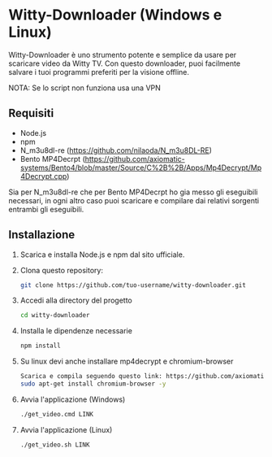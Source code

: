 ﻿# Witty-Downloader (Windows e Linux)

Witty-Downloader è uno strumento potente e semplice da usare per scaricare video da Witty TV. Con questo downloader, puoi facilmente salvare i tuoi programmi preferiti per la visione offline.

NOTA: Se lo script non funziona usa una VPN

## Requisiti

- Node.js
- npm
- N_m3u8dl-re (https://github.com/nilaoda/N_m3u8DL-RE) 
- Bento MP4Decrpt (https://github.com/axiomatic-systems/Bento4/blob/master/Source/C%2B%2B/Apps/Mp4Decrypt/Mp4Decrypt.cpp)

Sia per N_m3u8dl-re che per Bento MP4Decrpt ho gia messo gli eseguibili necessari, in ogni altro caso puoi scaricare e compilare dai relativi sorgenti entrambi gli eseguibili.

## Installazione

1. Scarica e installa Node.js e npm dal sito ufficiale.
2. Clona questo repository:
   ```bash
   git clone https://github.com/tuo-username/witty-downloader.git
   ```

3. Accedi alla directory del progetto
    ```bash
    cd witty-downloader
    ```
4. Installa le dipendenze necessarie
     ```bash
     npm install 
     ```
5. Su linux devi anche installare mp4decrypt e chromium-browser
     ```bash
     Scarica e compila seguendo questo link: https://github.com/axiomatic-systems/Bento4
     sudo apt-get install chromium-browser -y
     ```
6. Avvia l'applicazione (Windows)
     ```bash
     ./get_video.cmd LINK
     ```
6. Avvia l'applicazione (Linux)
     ```bash
     ./get_video.sh LINK
     ```
